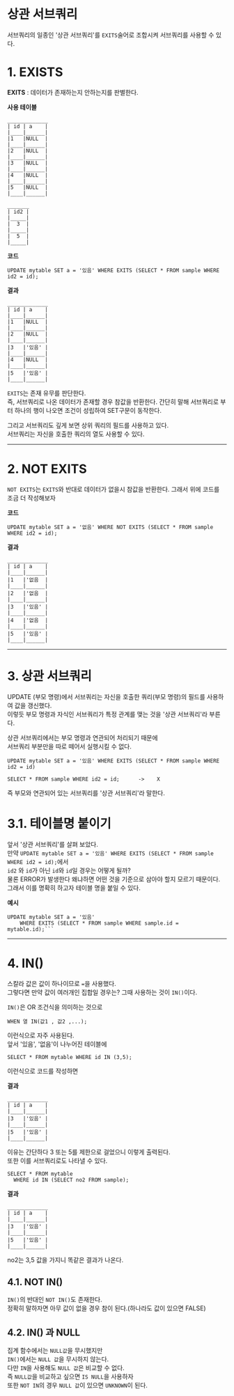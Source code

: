 상관 서브쿼리 
=======================
서브쿼리의 일종인 '상관 서브쿼리'를 ```EXITS```술어로 조합시켜 서브쿼리를 사용할 수 있다.
# 1. EXISTS
**EXITS** : 데이터가 존재하는지 안하는지를 판별한다.  
    
**사용 테이블**  
```
_____________
| id | a    |
|____|______|
|1   |NULL  |
|____|______|
|2   |NULL  |
|____|______|
|3   |NULL  |
|____|______|
|4   |NULL  |
|____|______|
|5   |NULL  |
|____|______|

_______
| id2 |
|_____|
|  3  |
|_____|
|  5  |
|_____|
```
**코드**
```
UPDATE mytable SET a = '있음' WHERE EXITS (SELECT * FROM sample WHERE id2 = id);
```
**결과**
```
_____________
| id | a    |
|____|______|
|1   |NULL  |
|____|______|
|2   |NULL  |
|____|______|
|3   |'있음' |
|____|______|
|4   |NULL  |
|____|______|
|5   |'있음' |
|____|______|
```
```EXITS```는 존재 유무를 판단한다.  
즉, 서브쿼리로 나온 데이터가 존재할 경우 참값을 반환한다.
간단히 말해 서브쿼리로 부터 하나의 행이 나오면 조건이 성립하여 SET구문이 동작한다.
  
그리고 서브쿼리도 깊게 보면 상위 쿼리의 필드를 사용하고 있다.  
서브쿼리는 자신을 호출한 쿼리의 열도 사용할 수 있다.  

***
# 2. NOT EXITS
```NOT EXITS```는 ```EXITS```와 반대로 데이터가 없을시 참값을 반환한다.
그래서 위에 코드를 조금 더 작성해보자 

**코드**
```
UPDATE mytable SET a = '없음' WHERE NOT EXITS (SELECT * FROM sample WHERE id2 = id);
```
**결과**
```
_____________
| id | a    |
|____|______|
|1   |'없음  |
|____|______|
|2   |'없음  |
|____|______|
|3   |'있음' |
|____|______|
|4   |'없음  |
|____|______|
|5   |'있음' |
|____|______|
```

***
# 3. 상관 서브쿼리
UPDATE (부모 명령)에서 서브쿼리는 자신을 호출한 쿼리(부모 명령)의 필드를 사용하여 값을 갱신했다.   
이렇듯 부모 명령과 자식인 서브쿼리가 특정 관계를 맺는 것을 '상관 서브쿼리'라 부른다.  

상관 서브쿼리에서는 부모 명령과 연관되어 처리되기 때문에  
서브쿼리 부분만을 따로 떼어서 실행시킬 수 없다.
```
UPDATE mytable SET a = '있음' WHERE EXITS (SELECT * FROM sample WHERE id2 = id)

SELECT * FROM sample WHERE id2 = id;      ->    X
```
즉 부모와 연관되어 있는 서브쿼리를 '상관 서브쿼리'라 말한다.  

# 3.1. 테이블명 붙이기
앞서 '상관 서브쿼리'를 살펴 보았다.   
만약  ```UPDATE mytable SET a = '있음' WHERE EXITS (SELECT * FROM sample WHERE id2 = id);```에서  
```id2``` 와 ```id```가 아닌 ```id```와 ```id```일 경우는 어떻게 될까?  
물론 ERROR가 발생한다 왜냐하면 어떤 것을 기준으로 삼아야 할지 모르기 때문이다.   
그래서 이를 명확히 하고자 테이블 명을 붙일 수 있다.   
  
**예시**
```
UPDATE mytable SET a = '있음' 
    WHERE EXITS (SELECT * FROM sample WHERE sample.id = mytable.id);```
```

***
# 4. IN()
스칼라 값은 값이 하나이므로 ```=```을 사용했다.   
그렇다면 만약 값이 여러개인 집합일 경우는? 그때 사용하는 것이 ```IN()```이다.  
   
```IN()```은 OR 조건식을 의미하는 것으로 
```
WHEN 열 IN(값1 , 값2 ,...);
```
이런식으로 자주 사용된다.  
앞서 '있음', '없음'이 나누어진 테이블에 
```
SELECT * FROM mytable WHERE id IN (3,5);
``` 
이런식으로 코드를 작성하면   
  
**결과**
```
_____________
| id | a    |
|____|______|
|3   |'있음' |
|____|______|
|5   |'있음' |
|____|______|
```
이유는 간단하다 3 또는 5를 제한으로 걸었으니 이렇게 출력된다.  
또한 이를 서브쿼리로도 나타낼 수 있다.  
```
SELECT * FROM mytable 
  WHERE id IN (SELECT no2 FROM sample);
```
**결과**
```
_____________
| id | a    |
|____|______|
|3   |'있음' |
|____|______|
|5   |'있음' |
|____|______|
```
no2는 3,5 값을 가지니 똑같은 결과가 나온다.

## 4.1. NOT IN()
```IN()```의 반대인 ```NOT IN()```도 존재한다.  
정확히 말하자면 아무 값이 없을 경우 참이 된다.(하나라도 값이 있으면 FALSE)  

## 4.2. IN() 과 NULL
집계 함수에서는 ```NULL값```을 무시했지만  
```IN()```에서는 ```NULL 값```을 무시하지 않는다.  
다만 ```IN```을 사용해도 ```NULL 값```은 비교할 수 없다.  
즉 ```NULL값```을 비교하고 싶으면 ```IS NULL```을 사용하자  
또한 ```NOT IN```의 경우 ```NULL 값```이 있으면 ```UNKNOWN```이 된다.  

